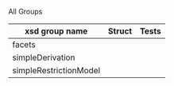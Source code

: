 All Groups

| xsd group name | Struct  | Tests |
| -------------- | ------- | ----- |
|facets|
|simpleDerivation|
|simpleRestrictionModel|  